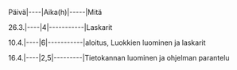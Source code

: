 Päivä|----|Aika(h)|-----|Mitä

26.3.|----|4|-----------|Laskarit

10.4.|----|6|-----------|aloitus, Luokkien luominen ja laskarit

16.4.|----|2,5|---------|Tietokannan luominen ja ohjelman parantelu
